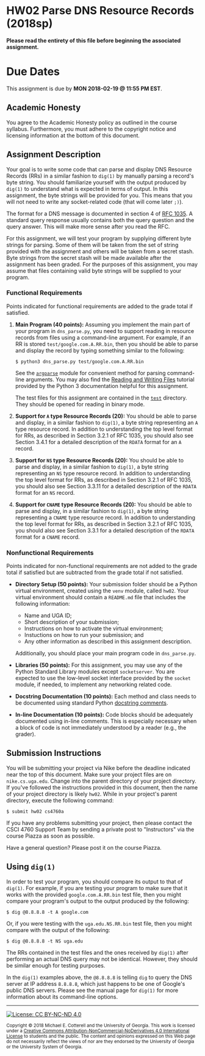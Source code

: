 
# HW02 Parse DNS Resource Records (2018sp)

**Please read the entirety of this file before
beginning the associated assignment.** 

# Due Dates

This assignment is due by **MON 2018-02-19 @ 11:55 PM EST**. 

## Academic Honesty

You agree to the Academic Honesty policy as outlined in the course syllabus. 
Furthermore, you must adhere to the copyright notice and licensing information 
at the bottom of this document.

## Assignment Description

Your goal is to write some code that can parse and display DNS Resource Records
(RRs) in a similar fashion to `dig(1)` by manually parsing a record's byte
string. You should familiarize yourself with the output produced by `dig(1)` 
to understand what is expected in terms of output. In this assignment, the byte
strings will be provided for you. This means that you will not need to write any
socket-related code (that will come later `;)`). 

The format for a DNS message is documented in section 4 of 
[RFC 1035](https://tools.ietf.org/html/rfc1035). A standard query response usually
contains both the query question and the query answer. This will make more sense
after you read the RFC. 

For this assignment, we will test your program by supplying different byte strings
for parsing. Some of them will be taken from the set of string provided with the
assignment and others will be taken from a secret stash. Byte strings from the
secret stash will be made available after the assignment has been graded. For
the purposes of this assignment, you may assume that files containing valid 
byte strings will be supplied to your program.

### Functional Requirements

Points indicated for functional requirements are added to the grade total
if satisfied. 

1. **Main Program (40 points):** Assuming you implement the main part of your 
   program in `dns_parse.py`, you need to support reading in resource records
   from files using a command-line argument. For example, if an RR is stored
   `test/google.com.A.RR.bin`, then you should be able to parse and display the 
   record by typing something similar to the following:

   ```
   $ python3 dns_parse.py test/google.com.A.RR.bin
   ```
   See the [`argparse`](https://docs.python.org/3/library/argparse.html) module
   for convenient method for parsing command-line arguments. You may also find
   the [Reading and Writing Files](https://docs.python.org/3/tutorial/inputoutput.html#reading-and-writing-files)
   tutorial provided by the Python 3 documentation helpful for this assignment.

   The test files for this assignment are contained in the [`test`](test/)
   directory. They should be opened for reading in binary mode.

2. **Support for `A` type Resource Records (20):** You should be able to parse
   and display, in a similar fashion to `dig(1)`, a byte string representing an
   `A` type resource record. In addition to understanding the top level format
   for RRs, as described in Section 3.2.1 of RFC 1035, you should also see 
   Section 3.4.1 for a detailed description of the `RDATA` format for an `A` 
   record.

3. **Support for `NS` type Resource Records (20):** You should be able to parse
   and display, in a similar fashion to `dig(1)`, a byte string representing an 
   `NS` type resource record. In addition to understanding the top level format
   for RRs, as described in Section 3.2.1 of RFC 1035, you should also see 
   Section 3.3.11 for a detailed description of the `RDATA` format for an `NS` 
   record.

4. **Support for `CNAME` type Resource Records (20):** You should be able to parse
   and display, in a similar fashion to `dig(1)`, a byte string representing a 
   `CNAME` type resource record. In addition to understanding the top level format
   for RRs, as described in Section 3.2.1 of RFC 1035, you should also see 
   Section 3.3.1 for a detailed description of the `RDATA` format for a `CNAME` 
   record.

### Nonfunctional Requirements 

Points indicated for non-functional requirements are not added to the grade total
if satisfied but are subtracted from the grade total if not satisfied.

* **Directory Setup (50 points):** Your submission folder should be a Python
  virtual environment, created using the `venv` module, called `hw02`.
  Your virtual environment should contain a `README.md` file that includes
  the following information:
  * Name and UGA ID;
  * Short description of your submission;
  * Instructions on how to activate the virtual environment;
  * Instuctions on how to run your submission; and
  * Any other information as described in this assignment description. 

  Additionally, you should place your main program code in `dns_parse.py`.

* **Libraries (50 points):** For this assignment, you may use any of the Python
  Standard Library modules except `socketserver`. You are expected to use the
  low-level socket interface provided by the `socket` module, if needed, to 
  implement any networking related code. 

* **Docstring Documentation (10 points):** Each method and class needs to be documented
  using standard Python [docstring comments](https://www.python.org/dev/peps/pep-0257/).

* **In-line Documentation (10 points):** Code blocks should be adequately documented
  using in-line comments. This is especially necessary when a block of code
  is not immediately understood by a reader (e.g., the grader).

## Submission Instructions

You will be submitting your project via Nike before the deadline indicated
near the top of this document. Make sure your project files are on 
`nike.cs.uga.edu`. Change into the parent directory of your project directory. 
If you've followed the instructions provided in this document, then the name 
of your project directory is likely `hw02`. 
While in your project's parent directory, execute the following command: 
```
$ submit hw02 cs4760a
```

If you have any problems submitting your project, then please contact the CSCI
4760 Support Team by sending a private post to "Instructors" via the course 
Piazza as soon as possible. 

Have a general question? Please post it on the course Piazza.

## Using `dig(1)`

In order to test your program, you should compare its output to that of 
`dig(1)`. For example, if you are testing your program to make sure that it
works with the provided `google.com.A.RR.bin` test file, then you might compare
your program's output to the output produced by the following:
```
$ dig @8.8.8.8 -t A google.com
```
Or, if you were testing with the `uga.edu.NS.RR.bin` test file, then you might
compare with the output of the following:
```
$ dig @8.8.8.8 -t NS uga.edu
```
The RRs contained in the test files and the ones received by `dig(1)` after
performing an actual DNS query may not be identical. However, they should be
similar enough for testing purposes. 

In the `dig(1)` examples above, the `@8.8.8.8` is telling `dig` to query the
DNS server at IP address `8.8.8.8`, which just happens to be one of Google's 
public DNS servers. Please see the manual page for `dig(1)` for more information
about its command-line options.

<hr/>

[![License: CC BY-NC-ND 4.0](https://img.shields.io/badge/License-CC%20BY--NC--ND%204.0-lightgrey.svg)](http://creativecommons.org/licenses/by-nc-nd/4.0/)

<small>
Copyright &copy; 2018 Michael E. Cotterell and the University of Georgia.
This work is licensed under a <a rel="license" href="http://creativecommons.org/licenses/by-nc-nd/4.0/">Creative Commons Attribution-NonCommercial-NoDerivatives 4.0 International License</a> to students and the public.
The content and opinions expressed on this Web page do not necessarily reflect the views of nor are they endorsed by the University of Georgia or the University System of Georgia.
</small>


